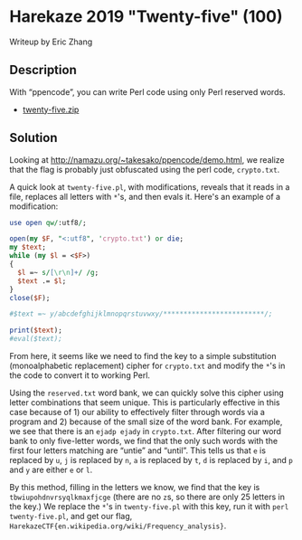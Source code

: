 # Harekaze 2019 "Twenty-five" (100)

Writeup by Eric Zhang

## Description

With “ppencode”, you can write Perl code using only Perl reserved words.

- [twenty-five.zip](https://github.com/TeamHarekaze/HarekazeCTF2019-challenges/blob/master/twenty-five/attachments/twenty-five.zip)

## Solution

Looking at http://namazu.org/~takesako/ppencode/demo.html, we realize that the flag is probably just obfuscated using the perl code, `crypto.txt`.

A quick look at `twenty-five.pl`, with modifications, reveals that it reads in a file, replaces all letters with `*`'s, and then evals it. Here's an example of a modification:

``` pl
use open qw/:utf8/;

open(my $F, "<:utf8", 'crypto.txt') or die;
my $text;
while (my $l = <$F>)
{
  $l =~ s/[\r\n]+/ /g;
  $text .= $l;
}
close($F);

#$text =~ y/abcdefghijklmnopqrstuvwxy/*************************/;

print($text);
#eval($text);
```

From here, it seems like we need to find the key to a simple substitution (monoalphabetic replacement) cipher for `crypto.txt` and modify the `*`'s in the code to convert it to working Perl.

Using the `reserved.txt` word bank, we can quickly solve this cipher using letter combinations that seem unique. This is particularly effective in this case because of 1) our ability to effectively filter through words via a program and 2) because of the small size of the word bank.
For example, we see that there is an `ejadp ejady` in `crypto.txt`. After filtering our word bank to only five-letter words, we find that the only such words with the first four letters matching are “untie” and “until”. This tells us that `e` is replaced by `u`, `j` is replaced by `n`, `a` is replaced by `t`, `d` is replaced by `i`, and `p` and `y` are either `e` or `l`.

By this method, filling in the letters we know, we find that the key is `tbwiupohdnvrsyqlkmaxfjcge` (there are no `z`s, so there are only 25 letters in the key.) We replace the `*`'s in `twenty-five.pl` with this key, run it with `perl twenty-five.pl`, and get our flag, `HarekazeCTF{en.wikipedia.org/wiki/Frequency_analysis}`.
